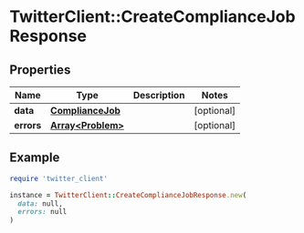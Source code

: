 # TwitterClient::CreateComplianceJobResponse

## Properties

| Name | Type | Description | Notes |
| ---- | ---- | ----------- | ----- |
| **data** | [**ComplianceJob**](ComplianceJob.md) |  | [optional] |
| **errors** | [**Array&lt;Problem&gt;**](Problem.md) |  | [optional] |

## Example

```ruby
require 'twitter_client'

instance = TwitterClient::CreateComplianceJobResponse.new(
  data: null,
  errors: null
)
```


